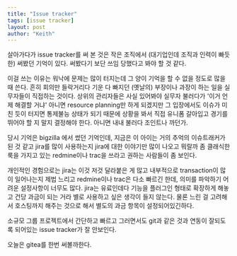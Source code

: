 ```yaml
---
title: "Issue tracker"
tags: [issue tracker]
layout: post
author: "Keith"
---
```


살아가다가 issue tracker를 써 본 것은 작은 조직에서 (대기업인데 조직과 인력이 빠듯한) 써봤던 기억이 있다. 써봤다기 보단 쓰임 당했다고 봐야 할 것 같다. 

이걸 쓰는 이유는 워낙에 문제는 많이 터지는데 그 양이 기억을 할 수 없을 정도로 많을 때 쓴다. 흔히 회의만 들락거리다 기운 다 빠지던 (옛날의) 부장이나 과장이 하는 일을 실무자들이 직접하는 것이다. 상위의 관리자들은 사실 있어봐야 실무자 불러다가 '이거 언제 해결할 거냐' 아니면 resource planning만 하게 되겠지만 그 입장에서도 이슈가 미친 듯이 터지면 통제불능 상태가 되기 때문에 상황을 봐서 직접 유니폼 갈아입고 경기를 뛰어야 할 지 말지 결정해야 한다. 아니면 내내 불러다 조인트나 까던가.

당시 기억은 bigzilla 에서 썼던 기억인데, 지금은 이 아이는 거의 추억의 이슈트래커가 된 것 같고 jira를 많이 사용하는지 jira에 대한 이야기만 많이 나오고 뭐랄까 좀 클래식한 룩을 가지고 있는 redmine이나 trac을 쓰라고 권하는 사람들이 좀 보인다.

개인적인 경험으로는 jira는 이것 저것 달라붙은 게 많고 내부적으로 transaction이 많이 일어나는지 제법 느리고 redmine이나 trac은 다소 빠르긴 한데, 의미를 파악하기 어려운 설정사항이 너무도 많다. jira는 유료인데다 기능을 플러그인 형태로 확장하게 해놓고 건당 과금이 되는 거라 별로 사용하고 싶은 생각이 들지 않는다. 물론 느린 걸 고려해서 호스팅까지 해주는 것으로 해서 별도의 과금 항목이 설정되어있긴하다. 

소규모 그룹 프로젝트에서 간단하고 빠르고 그러면서도 git과 같은 것과 연동이 잘되도록 되어있는 issue tracker가 잘 안보인다. 

오늘은 gitea를 한번 써볼까한다.
